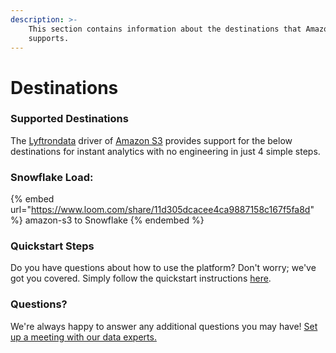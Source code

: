 ```yaml
---
description: >-
    This section contains information about the destinations that Amazon S3
    supports.
---
```


# Destinations

### Supported Destinations

The [Lyftrondata](https://www.lyftrondata.com/) driver of [Amazon S3](https://www.lyftrondata.com/integration/amazon-s3/) provides support for the below destinations for instant analytics with no engineering in just 4 simple steps.

### Snowflake Load:

{% embed url="https://www.loom.com/share/11d305dcacee4ca9887158c167f5fa8d" %}
amazon-s3 to Snowflake
{% endembed %}

### Quickstart Steps

Do you have questions about how to use the platform? Don't worry; we've got you covered. Simply follow the quickstart instructions [here](../../../quickstart-steps.md).

### Questions? <a href="#questions" id="questions"></a>

We're always happy to answer any additional questions you may have! [Set up a meeting with our data experts.](https://www.lyftrondata.com/book-a-meeting/)
